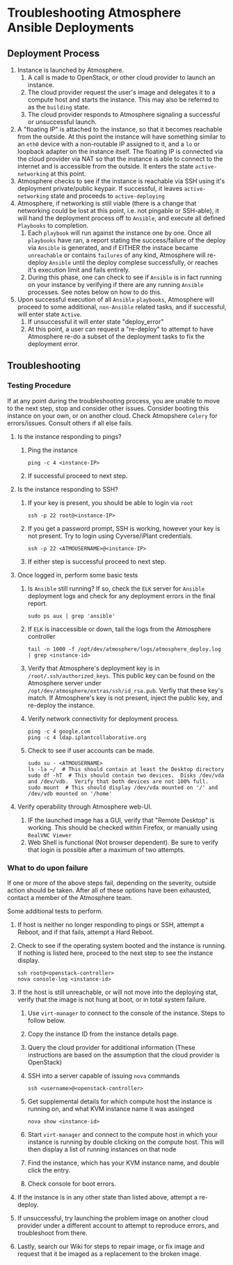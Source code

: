 # Troubleshooting Atmosphere Ansible Deployments

## Deployment Process

1. Instance is launched by Atmosphere.
	1. A call is made to OpenStack, or other cloud provider to launch an instance.
	1. The cloud provider request the user's image and delegates it to a compute host and starts the instance.  This may also be referred to as the `building` state.
	1. The cloud provider responds to Atmosphere signaling a successful or unsuccessful launch.
1. A "floating IP" is attached to the instance, so that it becomes reachable from the outside.  At this point the instance will have something similar to an `eth0` device with a non-routable IP assigned to it, and a `lo` or loopback adapter on the instance itself.  The floating IP is connected via the cloud provider via NAT so that the instance is able to connect to the internet and is accessible from the outside. It enters the state `active-networking` at this point.
1. Atmosphere checks to see if the instance is reachable via SSH using it's deployment private/public keypair.  If successful, it leaves `active-networking` state and proceeds to `active-deploying`
1. Atmosphere, if networking is still viable (there is a change that networking could be lost at this point, i.e. not pingable or SSH-able), it will hand the deployment process off to `Ansible`, and execute all defined `Playbooks` to completion.
	1. Each `playbook` will run against the instance one by one.  Once all `playbooks` have ran, a report stating the success/failure of the deploy via `Ansible` is generated, and if EITHER the instace became `unreachable` or contains `failures` of any kind, Atmosphere will re-deploy `Ansible` until the deploy complese successfully, or reaches it's execution limit and fails entirely.
	1. During this phase, one can check to see if `Ansible` is in fact running on your instance by verifying if there are any running `Ansible` processes.  See notes below on how to do this.
1.  Upon successful execution of all `Ansible` `playbooks`, Atmosphere will proceed to some additional, `non-Ansible` related tasks, and if successful, will enter state `Active`.
	1. If unsuccessful it will enter state "deploy_error"
	1. At this point, a user can request a "re-deploy" to attempt to have Atmosphere re-do a subset of the deployment tasks to fix the deployment error.

## Troubleshooting

### Testing Procedure
If at any point during the troubleshooting process, you are unable to move to the next step, stop and consider other issues.  Consider booting this instance on your own, or on another cloud.  Check Atmopshere `Celery` for errors/issues.  Consult others if all else fails.

1. Is the instance responding to pings?
	1. Ping the instance
	
		```
		ping -c 4 <instance-IP>
		```
	
	1. If successful proceed to next step.
1. Is the instance responding to SSH?
	1. If your key is present, you should be able to login via `root`
		
		```
		ssh -p 22 root@<instance-IP>
		``` 

	1. If you get a password prompt, SSH is working, however your key is not present.  Try to login using Cyverse/iPlant credentials.
		
		```
		ssh -p 22 <ATMOUSERNAME>@<instance-IP>
		```
	1. If either step is successful proceed to next step.
1. Once logged in, perform some basic tests
	1. Is `Ansible` still running? If so, check the `ELK` server for `Ansible` deployment logs and check for any deployment errors in the final report. 
		
		```
		sudo ps aux | grep 'ansible'
		```
		
	1. If `ELK` is inaccessible or down, tail the logs from the Atmosphere controller
		
		```
		tail -n 1000 -f /opt/dev/atmosphere/logs/atmosphere_deploy.log | grep <instance-id>
		```
		
	1. Verify that Atmosphere's deployment key is in `/root/.ssh/authorized_keys`.  This public key can be found on the Atmosphere server under `/opt/dev/atmosphere/extras/ssh/id_rsa.pub`.  Verfiy that these key's match.  If Atmosphere's key is not present, inject the public key, and re-deploy the instance.
	1. Verify network connectivity for deployment process.
		
		```
		ping -c 4 google.com
		ping -c 4 ldap.iplantcollaborative.org
		```
		
	1. Check to see if user accounts can be made.
		
		```
		sudo su - <ATMOUSERNAME>
		ls -la ~/  # This should contain at least the Desktop directory
		sudo df -hT  # This should contain two devices.  Disks /dev/vda and /dev/vdb.  Verify that both devices are not 100% full.
		sudo mount  # This should display /dev/vda mounted on '/' and /dev/vdb mounted on '/home'
		```
		
1. Verify operability through Atmosphere web-UI.
	1. IF the launched image has a GUI, verify that "Remote Desktop" is working.  This should be checked within Firefox, or manually using `RealVNC Viewer`
	2. Web Shell is functional (Not browser dependent).  Be sure to verify that login is possible after a maximum of two attempts.


### What to do upon failure
If one or more of the above steps fail, depending on the severity, outside action should be taken.  After all of these options have been exhausted, contact a member of the Atmosphere team.

Some additional tests to perform.

1. If host is neither no longer responding to pings or SSH, attempt a Reboot, and if that fails, attempt a Hard Reboot.
1. Check to see if the operating system booted and the instance is running.  If nothing is listed here, proceed to the next step to see the instance display.

	```
	ssh root@<openstack-controller>
	nova console-log <instance-id>
	```

1. If the host is still unreachable, or will not move into the deploying stat, verify that the image is not hung at boot, or in total system failure.
	1. Use `virt-manager` to connect to the console of the instance.  Steps to follow below.
	1. Copy the instance ID from the instance details page.
	1. Query the cloud provider for additional information (These instructions are based on the assumption that the cloud provider is OpenStack)
	1. SSH into a server capable of issuing `nova` commands
		
		```
		ssh <username>@<openstack-controller>
		```
	
	1. Get supplemental details for which compute host the instance is running on, and what KVM instance name it was assinged
		
		```
		nova show <instance-id>
		``` 
	
	1. Start `virt-manager` and connect to the compute host in which your instance is running by double clicking on the compute host.  This will then display a list of running instances on that node
	1. Find the instance, which has your KVM instance name, and double click the entry.
	1. Check console for boot errors.
1. If the instance is in any other state than listed above, attempt a re-deploy.
1. If unsuccessful, try launching the problem image on another cloud provider under a different account to attempt to reproduce errors, and troubleshoot from there.
1. Lastly, search our Wiki for steps to repair image, or fix image and request that it be imaged as a replacement to the broken image.